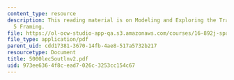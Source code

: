 ```yaml
---
content_type: resource
description: This reading material is on Modeling and Exploring the Tradespace Week
  5 Framing.
file: https://ol-ocw-studio-app-qa.s3.amazonaws.com/courses/16-892j-space-system-architecture-and-design-fall-2004/973ee6364f8cead7026c3253cc154c67_5000lec5outlnv2.pdf
file_type: application/pdf
parent_uid: cdd17381-3670-14fb-4ae8-517a5732b217
resourcetype: Document
title: 5000lec5outlnv2.pdf
uid: 973ee636-4f8c-ead7-026c-3253cc154c67
---
```

